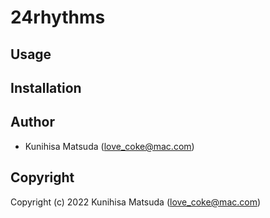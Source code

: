 # 24rhythms

## Usage

## Installation

## Author

* Kunihisa Matsuda (love_coke@mac.com)

## Copyright

Copyright (c) 2022 Kunihisa Matsuda (love_coke@mac.com)
